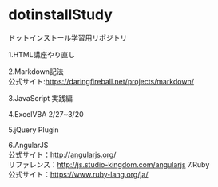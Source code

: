 dotinstallStudy
===============

ドットインストール学習用リポジトリ

1.HTML講座やり直し

2.Markdown記法  
	公式サイト:https://daringfireball.net/projects/markdown/

3.JavaScript 実践編

4.ExcelVBA 2/27~3/20

5.jQuery Plugin

6.AngularJS  
	公式サイト：http://angularjs.org/  
	リファレンス：http://js.studio-kingdom.com/angularjs
7.Ruby  
	公式サイト：https://www.ruby-lang.org/ja/
